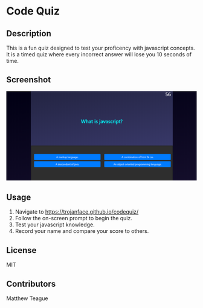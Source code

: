 # Code Quiz

## Description
This is a fun quiz designed to test your proficency with javascript concepts. It is a timed quiz where every incorrect answer will lose you 10 seconds of time.

## Screenshot
![A screenshot of the quiz in progress.](./screenshot.PNG)

## Usage
1. Navigate to https://trojanface.github.io/codequiz/
2. Follow the on-screen prompt to begin the quiz.
3. Test your javascript knowledge.
4. Record your name and compare your score to others.

## License
MIT

## Contributors
Matthew Teague
